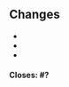 <!--
 Before submitting a PR please ensure all code is commented and all tests are passing. Make sure to review the changes and ensure that only required changes are included (eg. no unnecessary reformatting by your editor)
-->

<!-- Brief but specific list of changes made, describe the change in functionality rather than the change in code -->
## Changes
- 
-
-

<!-- Issues that this PR will close -->
<!-- 
    NOTE: you must say 'closes #xx' or 'fixes #xx' for EACH issue this closes. 
    eg: 'closes #1 and closes #2'
    See: https://help.github.com/en/articles/closing-issues-using-keywords
-->
#### Closes: #?